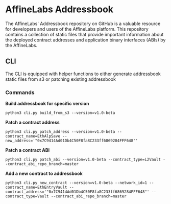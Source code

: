 # AffineLabs Addressbook

The AffineLabs' Addressbook repository on GitHub is a valuable resource for developers and users of the AffineLabs platform. 
This repository contains a collection of static files that provide important information about the deployed contract addresses 
and application binary interfaces (ABIs) by the AffineLabs.

## CLI

The CLI is equipped with helper functions to either generate addressbook static files from s3 or patching existing addressbook

### Commands
__Build addressbook for specific version__
```
python3 cli.py build_from_s3 --version=v1.0-beta
```

__Patch a contract address__
```
python3 cli.py patch_address --version=v1.0-beta --contract_name=EthAlpSave --new_address='"0x7C9414Ad01Db4C50F8fa8C233ff6869284FFF648"'
```

__Patch a contract ABI__
```
python3 cli.py patch_abi --version=v1.0-beta --contract_type=L2Vault --contract_abi_repo_branch=master
```

__Add a new contract to addressbook__
```
python3 cli.py new_contract --version=v1.0-beta --network_id=1 --contract_name=EthEntryVault --contract_address='"0x7C9414Ad01Db4C50F8fa8C233ff6869284FFF648"' --contract_type=Vault --contract_abi_repo_branch=master
```
